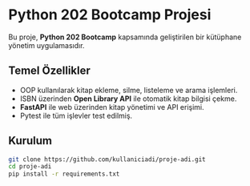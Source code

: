 # Python 202 Bootcamp Projesi

Bu proje, **Python 202 Bootcamp** kapsamında geliştirilen bir kütüphane yönetim uygulamasıdır.  

## Temel Özellikler
- OOP kullanılarak kitap ekleme, silme, listeleme ve arama işlemleri.
- ISBN üzerinden **Open Library API** ile otomatik kitap bilgisi çekme.
- **FastAPI** ile web üzerinden kitap yönetimi ve API erişimi.
- Pytest ile tüm işlevler test edilmiş.

## Kurulum
```bash
git clone https://github.com/kullaniciadi/proje-adi.git
cd proje-adi
pip install -r requirements.txt
